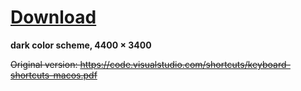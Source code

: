# [Download](https://github.com/YSergo/vscode-keyboard-shortcuts-macOS-dark-theme/blob/main/keyboard-shortcuts-macos.png?raw=true)

**dark color scheme, 4400 × 3400**

~~Original version: https://code.visualstudio.com/shortcuts/keyboard-shortcuts-macos.pdf~~
